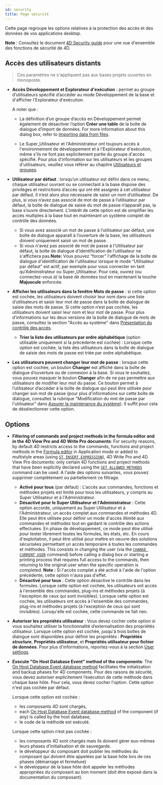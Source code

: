 ```yaml
---
id: security
title: Page sécurité
---
```


Cette page regroupe les options relatives à la protection des accès et des données de vos applications desktop.

**Note** : Consultez le document [4D Security guide](https://blog.4d.com/4d-security-guide/) pour une vue d'ensemble des fonctions de sécurité de 4D.

## Accès des utilisateurs distants

> Ces paramètres ne s'appliquent pas aux bases projets ouvertes en monoposte.

- **Accès Développement et Explorateur d'exécution** : permet au groupe d’utilisateurs spécifié d’accéder au mode Développement de la base et d'afficher l'Explorateur d'exécution.

  A noter que :

  - La définition d’un groupe d’accès en Développement permet également de désactiver l’option **Créer une table** de la boîte de dialogue d’import de données. For more information about this dialog box, refer to [Importing data from files](https://doc.4d.com/4Dv20/4D/20.2/Importing-data-from-files.300-6750325.en.html).

  - Le Super_Utilisateur et l'Administrateur ont toujours accès à l'environnement de développement et à l'Explorateur d'exécution, même s'ils ne font pas explicitement partie du groupe d'accès spécifié. Pour plus d'information sur les utilisateurs et les groupes d'utilisateurs, veuillez vous référer au chapitre [Utilisateurs et groupes](../Users/handling_users_groups.md).

- **Utilisateur par défaut** : lorsqu’un utilisateur est défini dans ce menu, chaque utilisateur ouvrant ou se connectant à la base dispose des privilèges et restrictions d’accès qui ont été assignés à cet utilisateur par défaut. Il n’est alors plus nécessaire de saisir un nom d’utilisateur. De plus, si vous n’avez pas associé de mot de passe à l’utilisateur par défaut, la boîte de dialogue de saisie du mot de passe n’apparaît pas, la base s’ouvre directement.
  L’intérêt de cette option est de simplifier les accès multiples à la base tout en maintenant un système complet de contrôle des données.

  - Si vous avez associé un mot de passe à l’utilisateur par défaut, une boîte de dialogue apparaît à l’ouverture de la base, les utilisateurs doivent uniquement saisir un mot de passe.
  - Si vous n'avez pas associé de mot de passe à l'Utilisateur par défaut, la boîte de dialogue d'identification de l'utilisateur ne s'affichera pas.**Note:** Vous pouvez “forcer” l'affichage de la boîte de dialogue d'identification de l'utilisateur lorsque le mode “Utilisateur par défaut” est actif, par exemple pour vous connecter en tant qu'Administrateur ou Super_Utilisateur. Pour cela, ouvrez (ou connectez-vous à) la base de données tout en maintenant la touche **Majuscule** enfoncée.

- **Afficher les utilisateurs dans la fenêtre Mots de passe** : si cette option est cochée, les utilisateurs doivent choisir leur nom dans une liste d’utilisateurs et saisir leur mot de passe dans la boîte de dialogue de saisie des mots de passe. Si cette option n’est pas cochée, les utilisateurs doivent saisir leur nom et leur mot de passe. Pour plus d’informations sur les deux versions de la boîte de dialogue de mots de passe, consultez la section "Accès au système" dans [Présentation du contrôle des accès](https://doc.4d.com/4Dv20/4D/20.2/Access-system-overview.300-6750353.en.html).

  - **Trier la liste des utilisateurs par ordre alphabétique** (option utilisable uniquement si la précédente est cochée) : Lorsque cette option est cochée, la liste des utilisateurs dans la boîte de dialogue de saisie des mots de passe est triée par ordre alphabétique.

- **Les utilisateurs peuvent changer leur mot de passe** : lorsque cette option est cochée, un bouton **Changer** est affiché dans la boîte de dialogue d’ouverture ou de connexion à la base. Si vous le souhaitez, vous pouvez masquer le bouton **Changer** afin de ne pas permettre aux utilisateurs de modifier leur mot du passe. Ce bouton permet à l’utilisateur d’accéder à la boîte de dialogue qui peut être utilisée pour changer son mot de passe (pour plus d'informations sur cette boîte de dialogue, consultez la rubrique "Modification du mot de passe par l'utilisateur" dans [Assurer la maintenance du système](https://doc.4d.com/4Dv20/4D/20.2/Ensuring-system-maintenance.300-6750352.en.html)). Il suffit pour cela de désélectionner cette option.

## Options

- **Filtering of commands and project methods in the formula editor and in the 4D View Pro and 4D Write Pro documents**:
  For security reasons, by default 4D restricts access to the commands, functions and project methods in the [Formula editor](https://doc.4d.com/4Dv20/4D/20.2/Formula-editor.200-6750079.en.html) in Application mode or added to multistyle areas (using [`ST INSERT EXPRESSION`](../commands-legacy/st-insert-expression.md)), 4D Write Pro and 4D View Pro documents: only certain 4D functions and project methods that have been explicitly declared using the [`SET ALLOWED METHODS`](../commands/set-allowed-methods.md) command can be used. A l'aide des options suivantes, vous pouvez supprimer complètement ou partiellement ce filtrage.
  - **Activé pour tous** (par défaut) : L'accès aux commandes, fonctions et méthodes projets est limité pour tous les utilisateurs, y compris au Super Utilisateur et à l'Administrateur.
  - **Désactivé pour le Super Utilisateur et l'Administrateur** : Cette option accorde, uniquement au Super Utilisateur et à l'Administrateur, un accès complet aux commandes et méthodes 4D. Elle peut être utilisée pour définir un mode d'accès illimité aux commandes et méthodes tout en gardant le contrôle des actions effectuées. En phase de développement, ce mode peut être utilisé pour tester librement toutes les formules, les états, etc. En cours d'exploitation, il peut être utilisé pour mettre en oeuvre des solutions sécurisées permettant un accès temporaire à toutes les commandes et méthodes. This consists in changing the user (via the [`CHANGE CURRENT USER`](../commands-legacy/change-current-user.md) command) before calling a dialog box or starting a printing process that requires full access to the commands, then returning to the original user when the specific operation is completed.
    **Note :** Si l'accès complet a été activé à l'aide de l'option précédente, cette option n'aura pas d'effet.
  - **Désactivé pour tous** : Cette option désactive le contrôle dans les formules. Lorsque cette option est cochée, les utilisateurs ont accès à l'ensemble des commandes, plug-ins et méthodes projets (à l'exception de ceux qui sont invisibles).
    Lorsque cette option est cochée, les utilisateurs ont accès à l'ensemble des commandes, plug-ins et méthodes projets (à l'exception de ceux qui sont invisibles). Lorsqu'elle est cochée, cette commande ne fait rien.

- **Autoriser les propriétés utilisateur** : Vous devez cocher cette option si vous souhaitez utiliser la fonctionnalité d’externalisation des propriétés utilisateur. Lorsque cette option est cochée, jusqu'à trois boîtes de dialogue sont disponibles pour définir les propriétés : **Propriétés structure**, **Propriétés utilisateur**, et **Propriétés utilisateur pour fichier de données**. Pour plus d'informations, reportez-vous à la section [User settings](../settings/overview.md#user-settings).

- **Execute "On Host Database Event" method of the components**: The [On Host Database Event database method](../commands-legacy/on-host-database-event-database-method.md) facilitates the initialization and backup phases for 4D components. Pour des raisons de sécurité, vous devez autoriser explicitement l’exécution de cette méthode dans chaque base hôte. Pour cela, vous devez cocher l'option. Cette option n'est pas cochée par défaut.

  Lorsque cette option est cochée :

  - les composants 4D sont chargés,
  - each [On Host Database Event database method](../commands-legacy/on-host-database-event-database-method.md) of the component (if any) is called by the host database,
  - le code de la méthode est exécuté.

  Lorsque cette option n’est pas cochée :

  - les composants 4D sont chargés mais ils doivent gérer eux-mêmes leurs phases d’initialisation et de sauvegarde.
  - le développeur du composant doit publier les méthodes du composant qui doivent être appelées par la base hôte lors de ces phases (démarrage et fermeture)
  - le développeur de la base hôte doit appeler les méthodes appropriées du composant au bon moment (doit être exposé dans la documentation du composant).